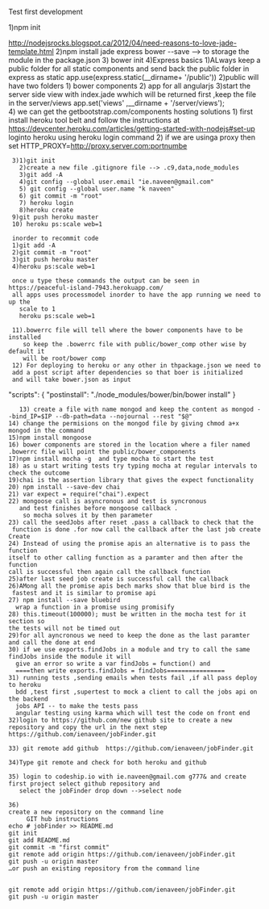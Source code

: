 
Test first development 

1)npm init 

http://nodejsrocks.blogspot.ca/2012/04/need-reasons-to-love-jade-template.html
2)npm install jade express bower  --save --> to storage the module in the package.json
3) bower init 
4)Express basics 
  1)ALways keep a public folder for all static components and send back
  the public folder in express as static
   app.use(express.static(__dirname+ '/public'))
   2)public will have two folders 1) bower components 
                                2) app for all angularjs 
   3)start the server side view with index.jade wwhich will be returned 
      first ,keep the file in the server/views 
   app.set('views' ,__dirname + '/server/views');                                
   4) we can get the getbootstrap.com/components
   hosting solutions 
     1) first install heroku tool belt and follow the instructions at 
     https://devcenter.heroku.com/articles/getting-started-with-nodejs#set-up
     loginto heroku using heroku login command 
     2) if we are usinga proxy then 
      set HTTP_PROXY=http://proxy.server.com:portnumbe
      
     3)1)git init 
       2)create a new file .gitignore file --> .c9,data,node_modules 
       3)git add -A 
       4)git config --global user.email "ie.naveen@gmail.com"
       5) git config --global user.name "k naveen" 
       6) git commit -m "root"
       7) heroku login 
       8)heroku create 
     9)git push heroku master 
     10) heroku ps:scale web=1
     
     inorder to recommit code 
     1)git add -A 
     2)git commit -m "root"
     3)git push heroku master 
     4)heroku ps:scale web=1
     
     once u type these commands the output can be seen in https://peaceful-island-7943.herokuapp.com/
     all apps uses processmodel inorder to have the app running we need to up the 
       scale to 1 
       heroku ps:scale web=1 
       
     11).bowerrc file will tell where the bower components have to be installed 
        so keep the .bowerrc file with public/bower_comp other wise by default it 
        will be root/bower comp 
     12) For deploying to heroku or any other in thpackage.json we need to 
     add a post script after dependencies so that boer is initialized 
     and will take bower.json as input 
"scripts": {
    "postinstall": "./node_modules/bower/bin/bower install"
}
       
       13) create a file with name mongod and keep the content as mongod --bind_IP=$IP --db-path=data --nojournal --rest "$@"
    14) change the permisions on the mongod file by giving chmod a+x mongod in the command 
    15)npm install mongoose 
    16) bower components are stored in the location where a filer named .bowerrc file will point the public/bower_components 
    17)npm install mocha -g  and type mocha to start the test 
    18) as u start writing tests try typing mocha at regular intervals to check the outcome 
    19)chai is the assertion library that gives the expect functionality
    20) npm install --save-dev chai 
    21) var expect = require("chai").expect
    22) mongoose call is asyncronous and test is syncronous 
       and test finishes before mongoose callback .
        so mocha solves it by then parameter
    23) call the seedJobs after reset .pass a callback to check that the 
     function is done .for now call the callback after the last job create Create        
    24) Instead of using the promise apis an alternative is to pass the function 
    itself to other calling function as a paramter and then after the function 
    call is successful then again call the callback function
    25)after last seed job create is successful call the callback   
    26)AMong all the promise apis bech marks show that blue bird is the 
     fastest and it is similar to promise api 
    27) npm install --save bluebird  
      wrap a function in a promise using promisify 
    28) this.timeout(100000); must be written in the mocha test for it section so 
    the tests will not be timed out 
    29)for all ayncronous we need to keep the done as the last paramter and call the done at end 
    30) if we use exports.findJobs in a module and try to call the same findJobs inside the module it will
      give an error so write a var findJobs = function() and 
      ====then write exports.findJobs = findJobs================
    31) running tests ,sending emails when tests fail ,if all pass deploy to heroku 
      bdd ,test first ,supertest to mock a client to call the jobs api on the backend 
      jobs API -- to make the tests pass 
      angular testing using karma which will test the code on front end 
    32)login to https://github.com/new github site to create a new repository and copy the url in the next step 
    https://github.com/ienaveen/jobFinder.git
    
    33) git remote add github  https://github.com/ienaveen/jobFinder.git
    
    34)Type git remote and check for both heroku and github 
    
    35) login to codeship.io with ie.naveen@gmail.com g777& and create first project select github repository and 
       select the jobFinder drop down -->select node 
       
    36)   
    create a new repository on the command line
         GIT hub instructions 
    echo # jobFinder >> README.md
    git init
    git add README.md
    git commit -m "first commit"
    git remote add origin https://github.com/ienaveen/jobFinder.git
    git push -u origin master
    …or push an existing repository from the command line


    git remote add origin https://github.com/ienaveen/jobFinder.git
    git push -u origin master
    
    
    
    
    
    
    
    
    
    
    
                                
                                
                                